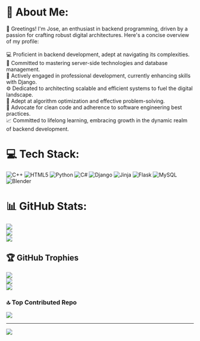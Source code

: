 # 💫 About Me:
🌟 Greetings! I'm Jose, an enthusiast in backend programming, driven by a passion for crafting robust digital architectures. Here's a concise overview of my profile:<br><br>💻 Proficient in backend development, adept at navigating its complexities.<br>🎯 Committed to mastering server-side technologies and database management.<br>🌱 Actively engaged in professional development, currently enhancing skills with Django.<br>⚙️ Dedicated to architecting scalable and efficient systems to fuel the digital landscape.<br>🧠 Adept at algorithm optimization and effective problem-solving.<br>🧹 Advocate for clean code and adherence to software engineering best practices.<br>📈 Committed to lifelong learning, embracing growth in the dynamic realm of backend development.


# 💻 Tech Stack:
![C++](https://img.shields.io/badge/c++-%2300599C.svg?style=for-the-badge&logo=c%2B%2B&logoColor=white) ![HTML5](https://img.shields.io/badge/html5-%23E34F26.svg?style=for-the-badge&logo=html5&logoColor=white) ![Python](https://img.shields.io/badge/python-3670A0?style=for-the-badge&logo=python&logoColor=ffdd54) ![C#](https://img.shields.io/badge/c%23-%23239120.svg?style=for-the-badge&logo=csharp&logoColor=white) ![Django](https://img.shields.io/badge/django-%23092E20.svg?style=for-the-badge&logo=django&logoColor=white) ![Jinja](https://img.shields.io/badge/jinja-white.svg?style=for-the-badge&logo=jinja&logoColor=black) ![Flask](https://img.shields.io/badge/flask-%23000.svg?style=for-the-badge&logo=flask&logoColor=white) ![MySQL](https://img.shields.io/badge/mysql-%2300000f.svg?style=for-the-badge&logo=mysql&logoColor=white) ![Blender](https://img.shields.io/badge/blender-%23F5792A.svg?style=for-the-badge&logo=blender&logoColor=white)

# 📊 GitHub Stats:
![](https://github-readme-stats.vercel.app/api?username=Jose05Code&theme=buefy&hide_border=false&include_all_commits=false&count_private=false)<br/>
![](https://github-readme-streak-stats.herokuapp.com/?user=Jose05Code&theme=buefy&hide_border=false)<br/>
![](https://github-readme-stats.vercel.app/api/top-langs/?username=Jose05Code&theme=buefy&hide_border=false&include_all_commits=false&count_private=false&layout=compact)


## 🏆 GitHub Trophies
![](https://github-readme-stats.vercel.app/api?username=Jose05Code&theme=buefy&hide_border=false&include_all_commits=false&count_private=false)<br/>
![](https://github-readme-streak-stats.herokuapp.com/?user=Jose05Code&theme=buefy&hide_border=false)<br/>
![](https://github-readme-stats.vercel.app/api/top-langs/?username=Jose05Code&theme=buefy&hide_border=false&include_all_commits=false&count_private=false&layout=compact)

### 🔝 Top Contributed Repo
![](https://github-contributor-stats.vercel.app/api?username=Jose05Code&limit=5&theme=dark&combine_all_yearly_contributions=true)

---
[![](https://visitcount.itsvg.in/api?id=Jose05Code&icon=0&color=0)](https://visitcount.itsvg.in)
